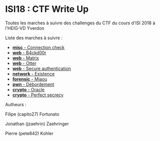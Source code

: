 # ISI18 : CTF Write Up
Toutes les marches à suivre des challenges du CTF du cours d'ISI 2018 à l'HEIG-VD Yverdon

Liste des marches à suivre :

* [__misc__ - Connection check](connection_check.md)
* [__web__ - B4ckd00r](backdoor.md)
* [__web__ - Matrix](matrix.md)
* [__web__ - Otter](otter.md)
* [__web__ - Secure authentication](secure_authentification.md)
* [__network__ - Existence](existence.md)
* [__forensic__ - Miaou](miaou.md)
* [__pwn__ - Débordement](debordement.md)
* [__crypto__ - Oracle](oracle.md)
* [__crypto__ - Perfect secrecy](perfect_secrecy.md)

Autheurs : 
  
  Filipe (capito27) Fortunato 
  
  Jonathan (jzaehrin) Zaehringer
  
  Pierre (pete842) Kohler 
